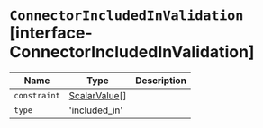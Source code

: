 # `ConnectorIncludedInValidation` [interface-ConnectorIncludedInValidation]

| Name | Type | Description |
| - | - | - |
| `constraint` | [ScalarValue](./ScalarValue.md)[] | &nbsp; |
| `type` | 'included_in' | &nbsp; |
